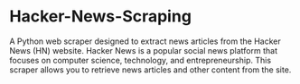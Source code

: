 # Hacker-News-Scraping
A Python web scraper designed to extract news articles from the Hacker News (HN) website. Hacker News is a popular social news platform that focuses on computer science, technology, and entrepreneurship. This scraper allows you to retrieve news articles and other content from the site.
